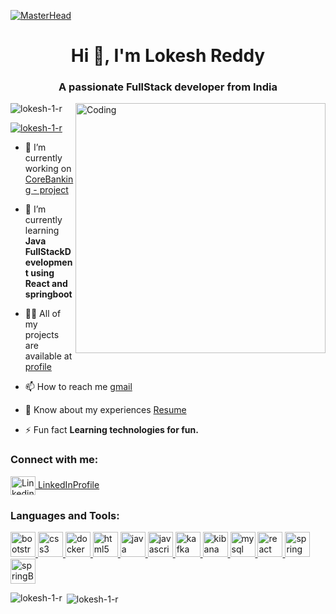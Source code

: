 [![MasterHead](https://user-images.githubusercontent.com/26146907/193597966-b9fab9ac-5f43-4aa2-b43d-0bb3a9d10955.gif)](https://www.linkedin.com/in/lokesh-reddy-33a2621a7)

 

<h1 align="center">Hi 👋, I'm Lokesh Reddy</h1>
<h3 align="Center">A passionate FullStack developer from India</h3>
<img align="right" alt="Coding" width="400" src="https://cdn.dribbble.com/users/1162077/screenshots/3848914/programmer.gif"></img>
<p align="left"> <img src="https://komarev.com/ghpvc/?username=lokesh-1-r&label=Profile%20views&color=0e75b6&style=flat" alt="lokesh-1-r" /> </p>

<p align="left"> <a href="https://github.com/ryo-ma/github-profile-trophy"><img src="https://github-profile-trophy.vercel.app/?username=lokesh-1-r" alt="lokesh-1-r" /></a> </p>

- 🔭 I’m currently working on [CoreBanking - project](https://github.com/Lokesh-1-R/corebanking_v2_new)

- 🌱 I’m currently learning **Java FullStackDevelopment using React and springboot**

- 👨‍💻 All of my projects are available at [profile](https://github.com/Lokesh-1-R?tab=repositories)

- 📫 How to reach me [gmail](lokeshreddu123@gmail.com)

- 📄 Know about my experiences [Resume](https://drive.google.com/file/d/19M2YYNZMqJmApL8PwvOoJSF6ifiCuJIL/view?usp=sharing)

- ⚡ Fun fact **Learning technologies for fun.**

<h3 align="left">Connect with me:</h3>
<p align="left">
<a href="https://www.linkedin.com/in/lokesh-reddy-33a2621a7" target="blank"><img align="center" src="https://play-lh.googleusercontent.com/kMofEFLjobZy_bCuaiDogzBcUT-dz3BBbOrIEjJ-hqOabjK8ieuevGe6wlTD15QzOqw" alt="Linkedin Profile" height="30" width="40" />    LinkedInProfile</a>
</p>

<h3 align="left">Languages and Tools:</h3>

<p align="left"> <a href="https://getbootstrap.com/" target="_blank" rel="noreferrer"> <img src="https://uxwing.com/wp-content/themes/uxwing/download/brands-and-social-media/bootstrap-4-icon.png" alt="bootstrap" width="40" height="40"/> </a> <a href="https://www.w3schools.com/css/" target="_blank" rel="noreferrer"> <img src="https://brandeps.com/logo-download/C/CSS-3-logo-vector-01.svg" alt="css3" width="40" height="40"/> </a> <a href="https://www.docker.com/" target="_blank" rel="noreferrer"> <img src="https://d1.awsstatic.com/acs/characters/Logos/Docker-Logo_Horizontel_279x131.b8a5c41e56b77706656d61080f6a0217a3ba356d.png" alt="docker" width="40" height="40"/> </a> <a href="https://www.w3.org/html/" target="_blank" rel="noreferrer"> <img src="https://brandeps.com/logo-download/H/HTML-5-logo-vector-01.svg" alt="html5" width="40" height="40"/> </a> <a href="https://www.java.com" target="_blank" rel="noreferrer"> <img src="https://brandeps.com/logo-download/J/Java-logo-vector-01.svg" alt="java" width="40" height="40"/> </a> <a href="https://developer.mozilla.org/en-US/docs/Web/JavaScript" target="_blank" rel="noreferrer"> <img src="https://brandeps.com/logo-download/J/JavaScript-logo-vector-01.svg" alt="javascript" width="40" height="40"/> </a> <a href="https://kafka.apache.org/" target="_blank" rel="noreferrer"> <img src="https://www.vectorlogo.zone/logos/apache_kafka/apache_kafka-icon.svg" alt="kafka" width="40" height="40"/> </a> <a href="https://www.elastic.co/kibana" target="_blank" rel="noreferrer"> <img src="https://www.vectorlogo.zone/logos/elasticco_kibana/elasticco_kibana-icon.svg" alt="kibana" width="40" height="40"/>  <a href="https://www.mysql.com/" target="_blank" rel="noreferrer"> <img src="https://www.mysql.com/common/logos/logo-mysql-170x115.png" alt="mysql" width="40" height="40"/> </a> <a href="https://reactjs.org/" target="_blank" rel="noreferrer"> <img src="https://upload.wikimedia.org/wikipedia/commons/a/a7/React-icon.svg" alt="react" width="40" height="40"/> </a> <a href="https://spring.io/" target="_blank" rel="noreferrer"> <img src="https://www.vectorlogo.zone/logos/springio/springio-icon.svg" alt="spring" width="40" height="40"/> </a><a href="https://spring.io/" target="_blank" rel="noreferrer"> <img src="https://img.icons8.com/?size=1x&id=A3Ulk2RcONKs&format=png" alt="springBoot" width="40" height="40"/> </a> </p>

<p><img align="left" src="https://github-readme-stats.vercel.app/api/top-langs?username=lokesh-1-r&show_icons=true&locale=en&layout=compact" alt="lokesh-1-r" /></p>

<p>&nbsp;<img align="center" src="https://github-readme-stats.vercel.app/api?username=lokesh-1-r&show_icons=true&locale=en" alt="lokesh-1-r" /></p>
